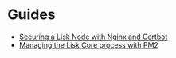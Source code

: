 # Guides

- [Securing a Lisk Node with Nginx and Certbot](https://github.com/Lemii/guides/blob/master/securing-a-lisk-node-with-nginx-and-certbot.md)
- [Managing the Lisk Core process with PM2](https://github.com/Lemii/guides/blob/master/managing-the-lisk-core-process-with-pm2.md)
